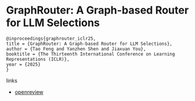 # GraphRouter: A Graph-based Router for LLM Selections

```
@inproceedings{graphrouter_iclr25,
title = {GraphRouter: A Graph-based Router for LLM Selections},
author = {Tao Feng and Yanzhen Shen and Jiaxuan You},
booktitle = {The Thirteenth International Conference on Learning Representations (ICLR)},
year = {2025}
}
```

links
- [openreview](https://openreview.net/forum?id=eU39PDsZtT)
